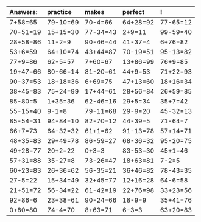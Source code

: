 | Answers: | practice | makes | perfect | ! |
| :--- | :--- | :--- | :--- | :--- |
| 7+58=65 | 79-10=69 | 70-4=66 | 64+28=92 | 77-65=12 | 
| 70-51=19 | 15+15=30 | 77-34=43 | 2+9=11 | 99-59=40 | 
| 28+58=86 | 11-2=9 | 90-46=44 | 41-37=4 | 6+76=82 | 
| 53+6=59 | 64+10=74 | 43+44=87 | 70-19=51 | 95-13=82 | 
| 77+9=86 | 62-5=57 | 7+60=67 | 13+86=99 | 76+9=85 | 
| 19+47=66 | 80-66=14 | 81-20=61 | 44+9=53 | 71+22=93 | 
| 90-37=53 | 18+18=36 | 6+69=75 | 47+13=60 | 18+16=34 | 
| 38+45=83 | 75+24=99 | 17+44=61 | 28+56=84 | 26+59=85 | 
| 85-80=5 | 1+35=36 | 62-46=16 | 29+5=34 | 35+7=42 | 
| 55-15=40 | 9-1=8 | 79-11=68 | 29-9=20 | 45-32=13 | 
| 85-54=31 | 94-84=10 | 82-70=12 | 44-39=5 | 71-64=7 | 
| 66+7=73 | 64-32=32 | 61+1=62 | 91-13=78 | 57+14=71 | 
| 48+35=83 | 29+49=78 | 86-59=27 | 68-36=32 | 95-20=75 | 
| 49+28=77 | 20+2=22 | 0+3=3 | 83-53=30 | 45+1=46 | 
| 57+31=88 | 35-27=8 | 73-26=47 | 18+63=81 | 7-2=5 | 
| 60+23=83 | 26+36=62 | 56-35=21 | 36+46=82 | 78-43=35 | 
| 27-5=22 | 15+34=49 | 32+45=77 | 12+16=28 | 64-6=58 | 
| 21+51=72 | 56-34=22 | 61-42=19 | 22+76=98 | 33+23=56 | 
| 92-86=6 | 23+38=61 | 90-24=66 | 18-9=9 | 35+41=76 | 
| 0+80=80 | 74-4=70 | 8+63=71 | 6-3=3 | 63+20=83 | 
